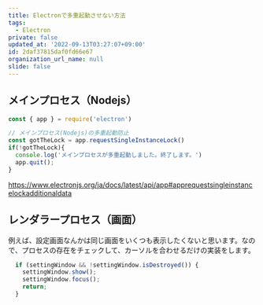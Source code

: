 ```yaml
---
title: Electronで多重起動させない方法
tags:
  - Electron
private: false
updated_at: '2022-09-13T03:27:07+09:00'
id: 2daf37815daf0fd66e67
organization_url_name: null
slide: false
---
```

## メインプロセス（Nodejs）

```js
const { app } = require('electron')

// メインプロセス(Nodejs)の多重起動防止
const gotTheLock = app.requestSingleInstanceLock()
if(!gotTheLock){
  console.log('メインプロセスが多重起動しました。終了します。')
  app.quit();
}
```

https://www.electronjs.org/ja/docs/latest/api/app#apprequestsingleinstancelockadditionaldata

## レンダラープロセス（画面）

例えば、設定画面なんかは同じ画面をいくつも表示したくないと思います。なので、プロセスの存在をチェックして、カーソルを合わせるだけの実装をします。

```js
  if (settingWindow && !settingWindow.isDestroyed()) {
    settingWindow.show();
    settingWindow.focus();
    return;
  }
```
